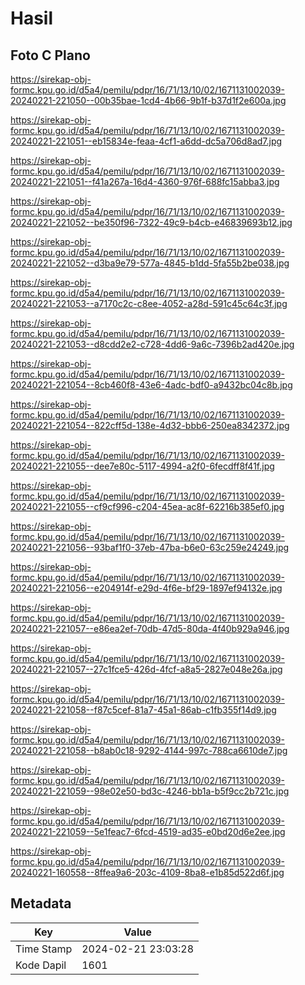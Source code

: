 # Hasil

## Foto C Plano

https://sirekap-obj-formc.kpu.go.id/d5a4/pemilu/pdpr/16/71/13/10/02/1671131002039-20240221-221050--00b35bae-1cd4-4b66-9b1f-b37d1f2e600a.jpg

https://sirekap-obj-formc.kpu.go.id/d5a4/pemilu/pdpr/16/71/13/10/02/1671131002039-20240221-221051--eb15834e-feaa-4cf1-a6dd-dc5a706d8ad7.jpg

https://sirekap-obj-formc.kpu.go.id/d5a4/pemilu/pdpr/16/71/13/10/02/1671131002039-20240221-221051--f41a267a-16d4-4360-976f-688fc15abba3.jpg

https://sirekap-obj-formc.kpu.go.id/d5a4/pemilu/pdpr/16/71/13/10/02/1671131002039-20240221-221052--be350f96-7322-49c9-b4cb-e46839693b12.jpg

https://sirekap-obj-formc.kpu.go.id/d5a4/pemilu/pdpr/16/71/13/10/02/1671131002039-20240221-221052--d3ba9e79-577a-4845-b1dd-5fa55b2be038.jpg

https://sirekap-obj-formc.kpu.go.id/d5a4/pemilu/pdpr/16/71/13/10/02/1671131002039-20240221-221053--a7170c2c-c8ee-4052-a28d-591c45c64c3f.jpg

https://sirekap-obj-formc.kpu.go.id/d5a4/pemilu/pdpr/16/71/13/10/02/1671131002039-20240221-221053--d8cdd2e2-c728-4dd6-9a6c-7396b2ad420e.jpg

https://sirekap-obj-formc.kpu.go.id/d5a4/pemilu/pdpr/16/71/13/10/02/1671131002039-20240221-221054--8cb460f8-43e6-4adc-bdf0-a9432bc04c8b.jpg

https://sirekap-obj-formc.kpu.go.id/d5a4/pemilu/pdpr/16/71/13/10/02/1671131002039-20240221-221054--822cff5d-138e-4d32-bbb6-250ea8342372.jpg

https://sirekap-obj-formc.kpu.go.id/d5a4/pemilu/pdpr/16/71/13/10/02/1671131002039-20240221-221055--dee7e80c-5117-4994-a2f0-6fecdff8f41f.jpg

https://sirekap-obj-formc.kpu.go.id/d5a4/pemilu/pdpr/16/71/13/10/02/1671131002039-20240221-221055--cf9cf996-c204-45ea-ac8f-62216b385ef0.jpg

https://sirekap-obj-formc.kpu.go.id/d5a4/pemilu/pdpr/16/71/13/10/02/1671131002039-20240221-221056--93baf1f0-37eb-47ba-b6e0-63c259e24249.jpg

https://sirekap-obj-formc.kpu.go.id/d5a4/pemilu/pdpr/16/71/13/10/02/1671131002039-20240221-221056--e204914f-e29d-4f6e-bf29-1897ef94132e.jpg

https://sirekap-obj-formc.kpu.go.id/d5a4/pemilu/pdpr/16/71/13/10/02/1671131002039-20240221-221057--e86ea2ef-70db-47d5-80da-4f40b929a946.jpg

https://sirekap-obj-formc.kpu.go.id/d5a4/pemilu/pdpr/16/71/13/10/02/1671131002039-20240221-221057--27c1fce5-426d-4fcf-a8a5-2827e048e26a.jpg

https://sirekap-obj-formc.kpu.go.id/d5a4/pemilu/pdpr/16/71/13/10/02/1671131002039-20240221-221058--f87c5cef-81a7-45a1-86ab-c1fb355f14d9.jpg

https://sirekap-obj-formc.kpu.go.id/d5a4/pemilu/pdpr/16/71/13/10/02/1671131002039-20240221-221058--b8ab0c18-9292-4144-997c-788ca6610de7.jpg

https://sirekap-obj-formc.kpu.go.id/d5a4/pemilu/pdpr/16/71/13/10/02/1671131002039-20240221-221059--98e02e50-bd3c-4246-bb1a-b5f9cc2b721c.jpg

https://sirekap-obj-formc.kpu.go.id/d5a4/pemilu/pdpr/16/71/13/10/02/1671131002039-20240221-221059--5e1feac7-6fcd-4519-ad35-e0bd20d6e2ee.jpg

https://sirekap-obj-formc.kpu.go.id/d5a4/pemilu/pdpr/16/71/13/10/02/1671131002039-20240221-160558--8ffea9a6-203c-4109-8ba8-e1b85d522d6f.jpg


## Metadata

| Key        | Value               |
| ---------- | ------------------- |
| Time Stamp | 2024-02-21 23:03:28 |
| Kode Dapil | 1601                |



